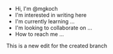 - Hi, I'm @mgkoch
- I'm interested in writing here
- I'm currently learning ...
- I'm looking to collaborate on ...
- How to reach me ...

This is a new edit for the created branch

<!-- 
mgkoch/GithubTotorial is a "Special" repository because it's readme.md5 appears on the github profile.
--->
